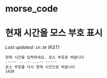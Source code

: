 # morse_code
# 현재 시간을 모스 부호 표시
<!-- MORSE_TIME_START -->
_Last updated: `14:30` (KST)_

```
현재 시간을 입력하세요. 모스 부호로 바꿉니다
.---- ....- ...-- -----
모스 부호를 다시 현재 시간으로 바꿉니다
1430
```
<!-- MORSE_TIME_END -->
